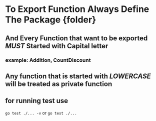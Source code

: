 # To Export Function Always Define The Package {folder}
## And Every Function that want to be exported *MUST* Started with Capital letter
### example: Addition, CountDiscount
## Any function that is started with *LOWERCASE* will be treated as private function


## for running test use 
```go test ./... -v```
or
```go test ./...```